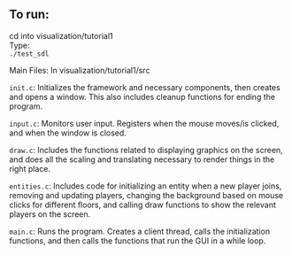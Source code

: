 ## To run: 

cd into visualization/tutorial1 <br>
Type: <br>
`./test_sdl`
<br>

Main Files: In visualization/tutorial1/src

`init.c`: Initializes the framework and necessary components, then creates and opens a window. This also includes cleanup functions for ending the program.

`input.c`: Monitors user input. Registers when the mouse moves/is clicked, and when the window is closed.

`draw.c`: Includes the functions related to displaying graphics on the screen, and does all the scaling and translating necessary to render things in the right place.

`entities.c`: Includes code for initializing an entity when a new player joins, removing and updating players, changing the background based on mouse clicks for different floors, and calling draw functions to show the relevant players on the screen.

`main.c`: Runs the program. Creates a client thread, calls the initialization functions, and then calls the functions that run the GUI in a while loop.
